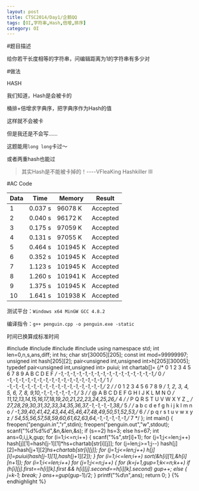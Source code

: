```yaml
---
layout: post
title: CTSC2014/Day1/企鹅QQ
tags: [OI,字符串,Hash,倍增,排序]
category: OI
---
```


#题目描述

给你若干长度相等的字符串，问编辑距离为1的字符串有多少对

#做法

HASH

我们知道，Hash是会被卡的

桶排+倍增求字典序，把字典序作为Hash的值

这样就不会被卡

但是我还是不会写……

这题能用`long long`卡过～

或者两重hash也能过

>其实Hash是不能被卡掉的！----VFleaKing Hashkiller III

#AC Code

Data|Time|Memory|Result
----|----|------|------
1 |0.037 s|96078 K| Accepted
2 |0.040 s|96172 K| Accepted
3 |0.175 s|97059 K| Accepted
4 |0.131 s|97055 K| Accepted
5 |0.464 s|101945 K| Accepted
6 |0.352 s|101945 K| Accepted
7 |1.123 s|101945 K| Accepted
8 |1.260 s|101941 K| Accepted
9 |1.375 s|101945 K| Accepted
10|1.641 s|101938 K| Accepted

测试平台：`Windows x64 MinGW GCC 4.8.2`

编译指令：`g++ penguin.cpp -o penguin.exe -static`

时间已换算成标准时间

#include <vector>
#include <map>
#include <set>
#include <utility>
using namespace std;
int len=0,n,s,ans,diff;
int hs;
char str[30005][205];
const int mod=99999997;
unsigned int hash[205][2];
pair<unsigned int,unsigned int>h[205][30005];
typedef pair<unsigned int,unsigned int> puiui;
int chartab[]=
{/*  0  1  2  3  4  5  6  7  8  9  A  B  C  D  E  F */
    -1,-1,-1,-1,-1,-1,-1,-1,-1,-1,-1,-1,-1,-1,-1,-1,/* 0 */
    -1,-1,-1,-1,-1,-1,-1,-1,-1,-1,-1,-1,-1,-1,-1,-1,/* 1 */
    -1,-1,-1,-1,-1,-1,-1,-1,-1,-1,-1,-1,-1,-1,-1,-1,/* 2 */
 /*  0  1  2  3  4  5  6  7  8  9                   */
     1, 2, 3, 4, 5, 6, 7, 8, 9,10,-1,-1,-1,-1,-1,-1,/* 3 */
 /*  @  A  B  C  D  E  F  G  H  I  J  K  L  M  N  O */
    11,12,13,14,15,16,17,18,19,20,21,22,23,24,25,26,/* 4 */
 /*  P  Q  R  S  T  U  V  W  X  Y  Z              _ */
    27,28,29,30,31,32,33,34,35,36,37,-1,-1,-1,-1,38,/* 5 */
 /*     a  b  c  d  e  f  g  h  i  j  k  l  m  n  o */
    -1,39,40,41,42,43,44,45,46,47,48,49,50,51,52,53,/* 6 */
 /*  p  q  r  s  t  u  v  w  x  y  z                */
    54,55,56,57,58,59,60,61,62,63,64,-1,-1,-1,-1,-1,/* 7 */
};
int main()
{
	freopen("penguin.in","r",stdin);
	freopen("penguin.out","w",stdout);
	scanf("%d%d%d",&n,&len,&s);
	if (s==2)
		hs=3;
	else
		hs=67;
	int ans=0,i,j,k,gup;
	for (i=1;i<=n;i++)
	{
		scanf("%s",str[i]+1);
		for (j=1;j<=len;j++)
			hash[j][1]=hash[j-1][1]*hs+chartab[str[i][j]];
		for (j=len;j>=1;j--)
			hash[j][2]=hash[j+1][2]*hs+chartab[str[i][j]];
		for (j=1;j<=len;j++)
			h[j][i]=puiui(hash[j-1][1],hash[j+1][2]);
	}
	for (i=1;i<=len;i++)
		sort(&h[i][1],&h[i][n+1]);
	for (i=1;i<=len;i++)
		for (j=1;j<=n;j++)
		{
			for (k=j+1,gup=1;k<=n;k++)
				if (h[i][j].first==h[i][k].first && h[i][j].second==h[i][k].second)
					gup++;
				else
				{
					j=k-1;
					break;
				}
			ans+=gup*(gup-1)/2;
		}
	printf("%d\n",ans);
	return 0;
}
{% endhighlight %}
